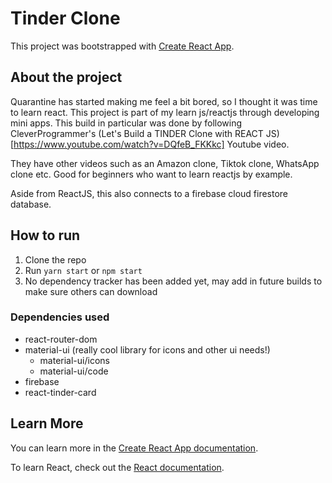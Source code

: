 # Tinder Clone

This project was bootstrapped with [Create React App](https://github.com/facebook/create-react-app).

## About the project

Quarantine has started making me feel a bit bored, so I thought it was time to learn react. This project is part of my learn js/reactjs through developing mini apps. This build in particular was done by following CleverProgrammer's (Let's Build a TINDER Clone with REACT JS)[https://www.youtube.com/watch?v=DQfeB_FKKkc] Youtube video.

They have other videos such as an Amazon clone, Tiktok clone, WhatsApp clone etc. Good for beginners who want to learn reactjs by example.

Aside from ReactJS, this also connects to a firebase cloud firestore database.

## How to run

1. Clone the repo
2. Run `yarn start` or `npm start`
3. No dependency tracker has been added yet, may add in future builds to make sure others can download

### Dependencies used
* react-router-dom
* material-ui (really cool library for icons and other ui needs!)
    * material-ui/icons
    * material-ui/code
* firebase
* react-tinder-card

## Learn More

You can learn more in the [Create React App documentation](https://facebook.github.io/create-react-app/docs/getting-started).

To learn React, check out the [React documentation](https://reactjs.org/).